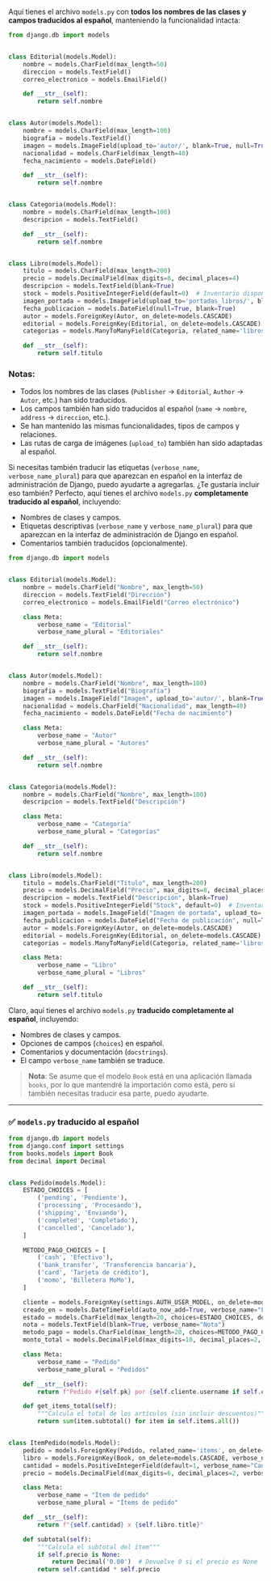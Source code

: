 Aquí tienes el archivo `models.py` con **todos los nombres de las clases y campos traducidos al español**, manteniendo la funcionalidad intacta:

```python
from django.db import models


class Editorial(models.Model):
    nombre = models.CharField(max_length=50)
    direccion = models.TextField()
    correo_electronico = models.EmailField()

    def __str__(self):
        return self.nombre


class Autor(models.Model):
    nombre = models.CharField(max_length=100)
    biografia = models.TextField()
    imagen = models.ImageField(upload_to='autor/', blank=True, null=True)
    nacionalidad = models.CharField(max_length=40)
    fecha_nacimiento = models.DateField()

    def __str__(self):
        return self.nombre


class Categoria(models.Model):
    nombre = models.CharField(max_length=100)
    descripcion = models.TextField()

    def __str__(self):
        return self.nombre


class Libro(models.Model):
    titulo = models.CharField(max_length=200)
    precio = models.DecimalField(max_digits=8, decimal_places=4)
    descripcion = models.TextField(blank=True)
    stock = models.PositiveIntegerField(default=0)  # Inventario disponible
    imagen_portada = models.ImageField(upload_to='portadas_libros/', blank=True, null=True)
    fecha_publicacion = models.DateField(null=True, blank=True)
    autor = models.ForeignKey(Autor, on_delete=models.CASCADE)
    editorial = models.ForeignKey(Editorial, on_delete=models.CASCADE)
    categorias = models.ManyToManyField(Categoria, related_name='libros')

    def __str__(self):
        return self.titulo
```

### Notas:
- Todos los nombres de las clases (`Publisher` → `Editorial`, `Author` → `Autor`, etc.) han sido traducidos.
- Los campos también han sido traducidos al español (`name` → `nombre`, `address` → `direccion`, etc.).
- Se han mantenido las mismas funcionalidades, tipos de campos y relaciones.
- Las rutas de carga de imágenes (`upload_to`) también han sido adaptadas al español.

Si necesitas también traducir las etiquetas (`verbose_name`, `verbose_name_plural`) para que aparezcan en español en la interfaz de administración de Django, puedo ayudarte a agregarlas. ¿Te gustaría incluir eso también?
Perfecto, aquí tienes el archivo `models.py` **completamente traducido al español**, incluyendo:

- Nombres de clases y campos.
- Etiquetas descriptivas (`verbose_name` y `verbose_name_plural`) para que aparezcan en la interfaz de administración de Django en español.
- Comentarios también traducidos (opcionalmente).

```python
from django.db import models


class Editorial(models.Model):
    nombre = models.CharField("Nombre", max_length=50)
    direccion = models.TextField("Dirección")
    correo_electronico = models.EmailField("Correo electrónico")

    class Meta:
        verbose_name = "Editorial"
        verbose_name_plural = "Editoriales"

    def __str__(self):
        return self.nombre


class Autor(models.Model):
    nombre = models.CharField("Nombre", max_length=100)
    biografia = models.TextField("Biografía")
    imagen = models.ImageField("Imagen", upload_to='autor/', blank=True, null=True)
    nacionalidad = models.CharField("Nacionalidad", max_length=40)
    fecha_nacimiento = models.DateField("Fecha de nacimiento")

    class Meta:
        verbose_name = "Autor"
        verbose_name_plural = "Autores"

    def __str__(self):
        return self.nombre


class Categoria(models.Model):
    nombre = models.CharField("Nombre", max_length=100)
    descripcion = models.TextField("Descripción")

    class Meta:
        verbose_name = "Categoría"
        verbose_name_plural = "Categorías"

    def __str__(self):
        return self.nombre


class Libro(models.Model):
    titulo = models.CharField("Título", max_length=200)
    precio = models.DecimalField("Precio", max_digits=8, decimal_places=4)
    descripcion = models.TextField("Descripción", blank=True)
    stock = models.PositiveIntegerField("Stock", default=0)  # Inventario disponible
    imagen_portada = models.ImageField("Imagen de portada", upload_to='portadas_libros/', blank=True, null=True)
    fecha_publicacion = models.DateField("Fecha de publicación", null=True, blank=True)
    autor = models.ForeignKey(Autor, on_delete=models.CASCADE)
    editorial = models.ForeignKey(Editorial, on_delete=models.CASCADE)
    categorias = models.ManyToManyField(Categoria, related_name='libros', verbose_name="Categorías")

    class Meta:
        verbose_name = "Libro"
        verbose_name_plural = "Libros"

    def __str__(self):
        return self.titulo
```

Claro, aquí tienes el archivo `models.py` **traducido completamente al español**, incluyendo:

- Nombres de clases y campos.
- Opciones de campos (`choices`) en español.
- Comentarios y documentación (`docstrings`).
- El campo `verbose_name` también se traduce.

> **Nota**: Se asume que el modelo `Book` está en una aplicación llamada `books`, por lo que mantendré la importación como está, pero si también necesitas traducir esa parte, puedo ayudarte.

---

### ✅ `models.py` traducido al español

```python
from django.db import models
from django.conf import settings
from books.models import Book
from decimal import Decimal


class Pedido(models.Model):
    ESTADO_CHOICES = [
        ('pending', 'Pendiente'),
        ('processing', 'Procesando'),
        ('shipping', 'Enviando'),
        ('completed', 'Completado'),
        ('cancelled', 'Cancelado'),
    ]

    METODO_PAGO_CHOICES = [
        ('cash', 'Efectivo'),
        ('bank_transfer', 'Transferencia bancaria'),
        ('card', 'Tarjeta de crédito'),
        ('momo', 'Billetera MoMo'),
    ]

    cliente = models.ForeignKey(settings.AUTH_USER_MODEL, on_delete=models.CASCADE, verbose_name="Cliente")
    creado_en = models.DateTimeField(auto_now_add=True, verbose_name="Fecha de creación")
    estado = models.CharField(max_length=20, choices=ESTADO_CHOICES, default='pending', verbose_name="Estado")
    nota = models.TextField(blank=True, verbose_name="Nota")
    metodo_pago = models.CharField(max_length=20, choices=METODO_PAGO_CHOICES, default='cash', verbose_name="Método de pago")
    monto_total = models.DecimalField(max_digits=10, decimal_places=2, default=0, verbose_name="Monto total")

    class Meta:
        verbose_name = "Pedido"
        verbose_name_plural = "Pedidos"

    def __str__(self):
        return f"Pedido #{self.pk} por {self.cliente.username if self.cliente else 'Invitado'}"

    def get_items_total(self):
        """Calcula el total de los artículos (sin incluir descuentos)"""
        return sum(item.subtotal() for item in self.items.all())


class ItemPedido(models.Model):
    pedido = models.ForeignKey(Pedido, related_name='items', on_delete=models.CASCADE, verbose_name="Pedido")
    libro = models.ForeignKey(Book, on_delete=models.CASCADE, verbose_name="Libro")
    cantidad = models.PositiveIntegerField(default=1, verbose_name="Cantidad")
    precio = models.DecimalField(max_digits=6, decimal_places=2, verbose_name="Precio")  # Precio en el momento de la compra

    class Meta:
        verbose_name = "Ítem de pedido"
        verbose_name_plural = "Ítems de pedido"

    def __str__(self):
        return f"{self.cantidad} x {self.libro.title}"

    def subtotal(self):
        """Calcula el subtotal del ítem"""
        if self.precio is None:
            return Decimal('0.00')  # Devuelve 0 si el precio es None
        return self.cantidad * self.precio
```




